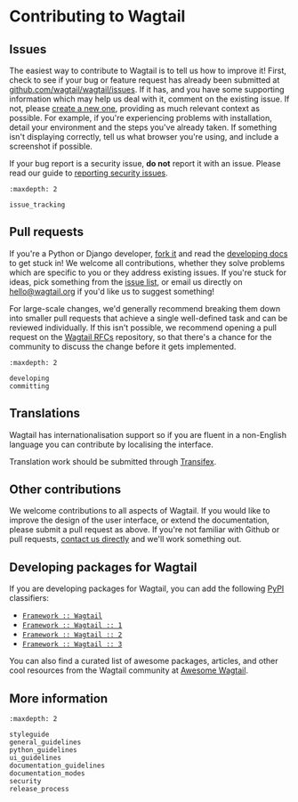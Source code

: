# Contributing to Wagtail

## Issues

The easiest way to contribute to Wagtail is to tell us how to improve it! First, check to see if your bug or feature request has already been submitted at [github.com/wagtail/wagtail/issues](https://github.com/wagtail/wagtail/issues). If it has, and you have some supporting information which may help us deal with it, comment on the existing issue. If not, please [create a new one](https://github.com/wagtail/wagtail/issues/new), providing as much relevant context as possible. For example, if you're experiencing problems with installation, detail your environment and the steps you've already taken. If something isn't displaying correctly, tell us what browser you're using, and include a screenshot if possible.

If your bug report is a security issue, **do not** report it with an issue. Please read our ​guide to [reporting security issues](security).

```{toctree}
:maxdepth: 2

issue_tracking
```

## Pull requests

If you're a Python or Django developer, [fork it](https://github.com/wagtail/wagtail/) and read the [developing docs](developing_for_wagtail) to get stuck in! We welcome all contributions, whether they solve problems which are specific to you or they address existing issues. If you're stuck for ideas, pick something from the [issue list](https://github.com/wagtail/wagtail/issues?state=open), or email us directly on [hello@wagtail.org](mailto:hello@wagtail.org) if you'd like us to suggest something!

For large-scale changes, we'd generally recommend breaking them down into smaller pull requests that achieve a single well-defined task and can be reviewed individually. If this isn't possible, we recommend opening a pull request on the [Wagtail RFCs](https://github.com/wagtail/rfcs/) repository, so that there's a chance for the community to discuss the change before it gets implemented.

```{toctree}
:maxdepth: 2

developing
committing
```

## Translations

Wagtail has internationalisation support so if you are fluent in a non-English language you can contribute by localising the interface.

Translation work should be submitted through [Transifex](https://www.transifex.com/torchbox/wagtail/).

## Other contributions

We welcome contributions to all aspects of Wagtail. If you would like to improve the design of the user interface, or extend the documentation, please submit a pull request as above. If you're not familiar with Github or pull requests, [contact us directly](mailto:hello@wagtail.org) and we'll work something out.

## Developing packages for Wagtail

If you are developing packages for Wagtail, you can add the following [PyPI](https://pypi.org/) classifiers:

-   [`Framework :: Wagtail`](https://pypi.org/search/?c=Framework+%3A%3A+Wagtail)
-   [`Framework :: Wagtail :: 1`](https://pypi.org/search/?c=Framework+%3A%3A+Wagtail+%3A%3A+1)
-   [`Framework :: Wagtail :: 2`](https://pypi.org/search/?c=Framework+%3A%3A+Wagtail+%3A%3A+2)
-   [`Framework :: Wagtail :: 3`](https://pypi.org/search/?c=Framework+%3A%3A+Wagtail+%3A%3A+3)

You can also find a curated list of awesome packages, articles, and other cool resources from the Wagtail community at [Awesome Wagtail](https://github.com/springload/awesome-wagtail).

## More information

```{toctree}
:maxdepth: 2

styleguide
general_guidelines
python_guidelines
ui_guidelines
documentation_guidelines
documentation_modes
security
release_process
```
